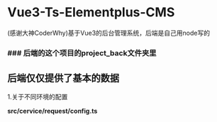 # Vue3-Ts-Elementplus-CMS

(感谢大神CoderWhy)基于Vue3的后台管理系统，后端是自己用node写的

### ### 后端的这个项目的project_back文件夹里

## 后端仅仅提供了基本的数据





1.关于不同环境的配置

**src/cervice/request/config.ts**
